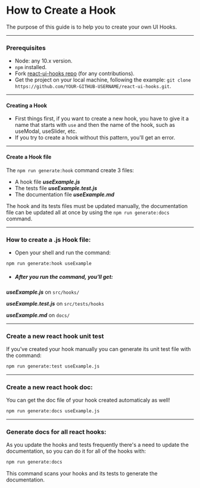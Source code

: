 # How to Create a Hook

The purpose of this guide is to help you to create your own UI Hooks. 

------------

### Prerequisites

- Node: any 10.x version.
- `npm` installed.
- Fork [react-ui-hooks repo](https://github.com/devthiago/react-ui-hooks) (for any contributions).
- Get the project on your local machine, following the example: `git clone https://github.com/YOUR-GITHUB-USERNAME/react-ui-hooks.git`.

------------

#### Creating a Hook

- First things first, if you want to create a new hook, you have to give it a name that starts with `use` and then the name of the hook, such as useModal, useSlider, etc.
- If you try to create a hook without this pattern, you'll get an error.

------------

#### Create a Hook file

The `npm run generate:hook` command create 3 files:

- A hook file ***useExample.js***
- The tests file ***useExample.test.js*** 
- The documentation file ***useExample.md***

The hook and its tests files must be updated manually, the documentation file can be updated all at once by using the `npm run generate:docs` command.

------------

### How to create a .js Hook file:

- Open your shell and run the command:

```bash
npm run generate:hook useExample
```

- #####  **After you run the command, you'll get:**

***useExample.js*** on `src/hooks/`

***useExample.test.js*** on `src/tests/hooks`

***useExample.md*** on `docs/`

------------

### Create a new react hook unit test

If you've created your hook manually you can generate its unit test file with the command:

```bash
npm run generate:test useExample.js
```

------------

### Create a new react hook doc:

You can get the doc file of your hook created automaticaly as well!

```bash
npm run generate:docs useExample.js
```

------------

### Generate docs for all react hooks:

As you update the hooks and tests frequently there's a need to update the documentation, so you can do it for all of the hooks with:

```bash
npm run generate:docs
```

This command scans your hooks and its tests to generate the documentation.
